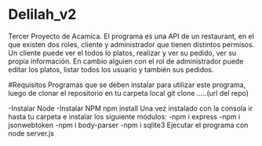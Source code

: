 # Delilah_v2
Tercer Proyecto de Acamica. El programa es una API de un restaurant, en el que existen dos roles, cliente y administrador que tienen distintos permisos.
Un cliente puede ver el todos lo platos, realizar y ver su pedido, ver su propia información. En cambio alguien con el rol de administrador puede editar los platos, listar todos los usuario y también sus pedidos.

#Requisitos
Programas que se deben instalar para utilizar este programa, luego de clonar el repositorio en tu carpeta local
git clone .....(url del repo)

-Instalar Node
-Instalar NPM npm install
Una vez instalado con la consola ir hasta tu carpeta e instalar los siguiente módulos:
-npm i express
-npm i jsonwebtoken
-npm i body-parser
-npm i sqlite3
Ejecutar el programa con node server.js

